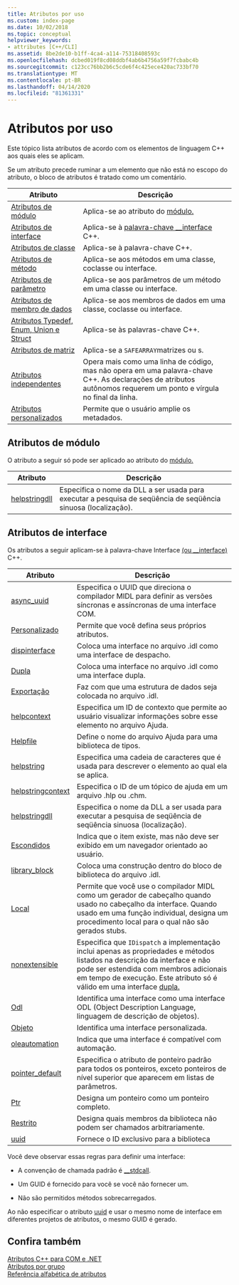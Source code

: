 ```yaml
---
title: Atributos por uso
ms.custom: index-page
ms.date: 10/02/2018
ms.topic: conceptual
helpviewer_keywords:
- attributes [C++/CLI]
ms.assetid: 8be2de10-b1ff-4ca4-a114-75318408593c
ms.openlocfilehash: dcbed019f8cd08ddbf4ab6b4756a59f7fcbabc4b
ms.sourcegitcommit: c123cc76bb2b6c5cde6f4c425ece420ac733bf70
ms.translationtype: MT
ms.contentlocale: pt-BR
ms.lasthandoff: 04/14/2020
ms.locfileid: "81361331"
---
```

# <a name="attributes-by-usage"></a>Atributos por uso

Este tópico lista atributos de acordo com os elementos de linguagem C++ aos quais eles se aplicam.

Se um atributo precede ruminar a um elemento que não está no escopo do atributo, o bloco de atributos é tratado como um comentário.

|Atributo|Descrição|
|---------------|-----------------|
|[Atributos de módulo](module-attributes.md)|Aplica-se ao atributo do [módulo.](module-cpp.md)|
|[Atributos de interface](interface-attributes.md)|Aplica-se à [palavra-chave __interface](../../cpp/interface.md) C++.|
|[Atributos de classe](class-attributes.md)|Aplica-se à palavra-chave C++.|
|[Atributos de método](method-attributes.md)|Aplica-se aos métodos em uma classe, coclasse ou interface.|
|[Atributos de parâmetro](parameter-attributes.md)|Aplica-se aos parâmetros de um método em uma classe ou interface.|
|[Atributos de membro de dados](data-member-attributes.md)|Aplica-se aos membros de dados em uma classe, coclasse ou interface.|
|[Atributos Typedef, Enum, Union e Struct](typedef-enum-union-and-struct-attributes.md)|Aplica-se às palavras-chave C++.|
|[Atributos de matriz](array-attributes.md)|Aplica-se a `SAFEARRAY`matrizes ou s.|
|[Atributos independentes](stand-alone-attributes.md)|Opera mais como uma linha de código, mas não opera em uma palavra-chave C++. As declarações de atributos autônomos requerem um ponto e vírgula no final da linha.|
|[Atributos personalizados](custom-attributes-cpp.md)|Permite que o usuário amplie os metadados.|

## <a name="module-attributes"></a>Atributos de módulo

O atributo a seguir só pode ser aplicado ao atributo do [módulo.](module-cpp.md)

|Atributo|Descrição|
|---------------|-----------------|
|[helpstringdll](helpstringdll.md)|Especifica o nome da DLL a ser usada para executar a pesquisa de seqüência de seqüência sinuosa (localização).|

## <a name="interface-attributes"></a>Atributos de interface

Os atributos a seguir aplicam-se à palavra-chave Interface [(ou __interface)](../../cpp/interface.md) C++.

|Atributo|Descrição|
|---------------|-----------------|
|[async_uuid](async-uuid.md)|Especifica o UUID que direciona o compilador MIDL para definir as versões síncronas e assíncronas de uma interface COM.|
|[Personalizado](custom-cpp.md)|Permite que você defina seus próprios atributos.|
|[dispinterface](dispinterface.md)|Coloca uma interface no arquivo .idl como uma interface de despacho.|
|[Dupla](dual.md)|Coloca uma interface no arquivo .idl como uma interface dupla.|
|[Exportação](export.md)|Faz com que uma estrutura de dados seja colocada no arquivo .idl.|
|[helpcontext](helpcontext.md)|Especifica um ID de contexto que permite ao usuário visualizar informações sobre esse elemento no arquivo Ajuda.|
|[Helpfile](helpfile.md)|Define o nome do arquivo Ajuda para uma biblioteca de tipos.|
|[helpstring](helpstring.md)|Especifica uma cadeia de caracteres que é usada para descrever o elemento ao qual ela se aplica.|
|[helpstringcontext](helpstringcontext.md)|Especifica o ID de um tópico de ajuda em um arquivo .hlp ou .chm.|
|[helpstringdll](helpstringdll.md)|Especifica o nome da DLL a ser usada para executar a pesquisa de seqüência de seqüência sinuosa (localização).|
|[Escondidos](hidden.md)|Indica que o item existe, mas não deve ser exibido em um navegador orientado ao usuário.|
|[library_block](library-block.md)|Coloca uma construção dentro do bloco de biblioteca do arquivo .idl.|
|[Local](local-cpp.md)|Permite que você use o compilador MIDL como um gerador de cabeçalho quando usado no cabeçalho da interface. Quando usado em uma função individual, designa um procedimento local para o qual não são gerados stubs.|
|[nonextensible](nonextensible.md)|Especifica que `IDispatch` a implementação inclui apenas as propriedades e métodos listados na descrição da interface e não pode ser estendida com membros adicionais em tempo de execução. Este atributo só é válido em uma interface [dupla.](dual.md)|
|[Odl](odl.md)|Identifica uma interface como uma interface ODL (Object Description Language, linguagem de descrição de objetos).|
|[Objeto](object-cpp.md)|Identifica uma interface personalizada.|
|[oleautomation](oleautomation.md)|Indica que uma interface é compatível com automação.|
|[pointer_default](pointer-default.md)|Especifica o atributo de ponteiro padrão para todos os ponteiros, exceto ponteiros de nível superior que aparecem em listas de parâmetros.|
|[Ptr](ptr.md)|Designa um ponteiro como um ponteiro completo.|
|[Restrito](restricted.md)|Designa quais membros da biblioteca não podem ser chamados arbitrariamente.|
|[uuid](uuid-cpp-attributes.md)|Fornece o ID exclusivo para a biblioteca|

Você deve observar essas regras para definir uma interface:

- A convenção de chamada padrão é [__stdcall](../../cpp/stdcall.md).

- Um GUID é fornecido para você se você não fornecer um.

- Não são permitidos métodos sobrecarregados.

Ao não especificar o atributo [uuid](uuid-cpp-attributes.md) e usar o mesmo nome de interface em diferentes projetos de atributos, o mesmo GUID é gerado.

## <a name="see-also"></a>Confira também

[Atributos C++ para COM e .NET](cpp-attributes-com-net.md)<br/>
[Atributos por grupo](attributes-by-group.md)<br/>
[Referência alfabética de atributos](attributes-alphabetical-reference.md)
